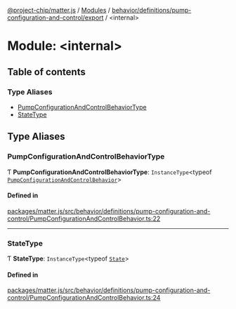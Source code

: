[@project-chip/matter.js](../README.md) / [Modules](../modules.md) / [behavior/definitions/pump-configuration-and-control/export](behavior_definitions_pump_configuration_and_control_export.md) / \<internal\>

# Module: \<internal\>

## Table of contents

### Type Aliases

- [PumpConfigurationAndControlBehaviorType](behavior_definitions_pump_configuration_and_control_export._internal_.md#pumpconfigurationandcontrolbehaviortype)
- [StateType](behavior_definitions_pump_configuration_and_control_export._internal_.md#statetype)

## Type Aliases

### PumpConfigurationAndControlBehaviorType

Ƭ **PumpConfigurationAndControlBehaviorType**: `InstanceType`\<typeof [`PumpConfigurationAndControlBehavior`](behavior_definitions_pump_configuration_and_control_export.md#pumpconfigurationandcontrolbehavior)\>

#### Defined in

[packages/matter.js/src/behavior/definitions/pump-configuration-and-control/PumpConfigurationAndControlBehavior.ts:22](https://github.com/project-chip/matter.js/blob/0c058ae17fdba4c0b89b8b13c309011d51782299/packages/matter.js/src/behavior/definitions/pump-configuration-and-control/PumpConfigurationAndControlBehavior.ts#L22)

___

### StateType

Ƭ **StateType**: `InstanceType`\<typeof [`State`](../classes/behavior_definitions_pump_configuration_and_control_export.PumpConfigurationAndControlServer.md#state-1)\>

#### Defined in

[packages/matter.js/src/behavior/definitions/pump-configuration-and-control/PumpConfigurationAndControlBehavior.ts:24](https://github.com/project-chip/matter.js/blob/0c058ae17fdba4c0b89b8b13c309011d51782299/packages/matter.js/src/behavior/definitions/pump-configuration-and-control/PumpConfigurationAndControlBehavior.ts#L24)
